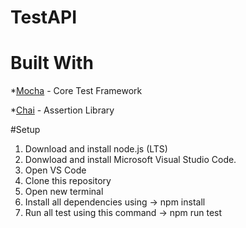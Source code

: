 # TestAPI
# Built With
*<a href="https://mochajs.org/">Mocha</a> - Core Test Framework

*<a href="https://www.chaijs.com/">Chai</a> - Assertion Library

#Setup
1. Download and install node.js (LTS)
2. Donwload and install Microsoft Visual Studio Code. 
3. Open VS Code
4. Clone this repository
5. Open new terminal
6. Install all dependencies using -> npm install
7. Run all test using this command -> npm run test
